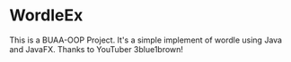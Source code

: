 # WordleEx

This is a BUAA-OOP Project. It's a simple implement of wordle using Java and JavaFX. Thanks to YouTuber 3blue1brown!
